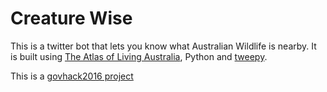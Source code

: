 # Creature Wise

This is a twitter bot that lets you know what Australian Wildlife is nearby. It is built using [The Atlas of Living Australia](https://www.ala.org.au/), Python and [tweepy](http://www.tweepy.org).

This is a [govhack2016 project](http://2016.hackerspace.govhack.org/content/creature-wise)

